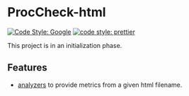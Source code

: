 # ProcCheck-html

[![Code Style: Google](https://img.shields.io/badge/code%20style-google-blueviolet.svg)](https://github.com/google/gts)
[![code style: prettier](https://img.shields.io/badge/code_style-prettier-ff69b4.svg?style=flat-square)](https://github.com/prettier/prettier)

This project is in an initialization phase.

## Features

- [analyzers](./doc/analyzer.md) to provide metrics from a given html filename.
